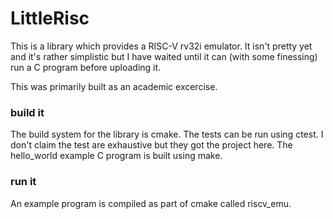 # LittleRisc #

This is a library which provides a RISC-V rv32i emulator.  It isn't pretty yet and it's rather simplistic but I have waited until it can (with some finessing) run a C program before uploading it.

This was primarily built as an academic excercise.

### build it ###

The build system for the library is cmake.  The tests can be run using ctest.  I don't claim the test are exhaustive but they got the project here.
The hello_world example C program is built using make.

### run it ###

An example program is compiled as part of cmake called riscv_emu.

